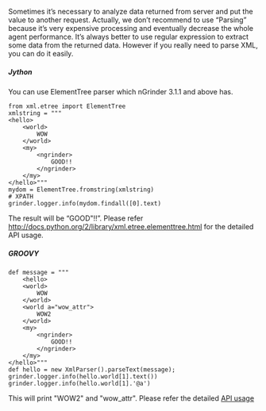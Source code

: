 Sometimes it’s necessary to analyze data returned from server and  put the value to another request. Actually, we don’t recommend to use “Parsing” because it’s very expensive processing and eventually decrease the whole agent performance. It’s always better to use regular expression to extract some data from the returned data. However if you really need to parse XML, you can do it easily.

##### Jython
You can use ElementTree parser which nGrinder 3.1.1 and above has.
```
from xml.etree import ElementTree
xmlstring = """
<hello>
    <world>
        WOW
    </world>
    <my>
        <ngrinder>
            GOOD!!
        </ngrinder>
    </my>
</hello>"""
mydom = ElementTree.fromstring(xmlstring)
# XPATH
grinder.logger.info(mydom.findall([0].text)
```

The result will be “GOOD"!!”. Please refer http://docs.python.org/2/library/xml.etree.elementtree.html for the detailed API usage.

##### GROOVY
```
def message = """
    <hello>
    <world>
        WOW
    </world>
    <world a="wow_attr">
        WOW2
    </world>
    <my>
        <ngrinder>
            GOOD!!
        </ngrinder>
    </my>
</hello>"""
def hello = new XmlParser().parseText(message);
grinder.logger.info(hello.world[1].text())
grinder.logger.info(hello.world[1].'@a')
```

This will print "WOW2" and "wow_attr". Please refer the detailed [API usage](http://groovy.codehaus.org/Reading+XML+using+Groovy's+XmlParser)